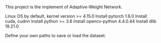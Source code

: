 This project is the implement of Adaptive-Weight Network.

Linux OS by default, kernel version >= 4.15.0
Install pytorch 1.6.0
Install cuda, cudnn
Install python >= 3.6
Install opencv-python 4.4.0.44
Install dlib 19.21.0

Define your own paths to save or load the dataset.